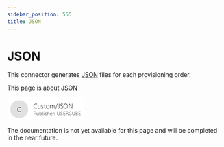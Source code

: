 ```yaml
---
sidebar_position: 555
title: JSON
---
```


# JSON

This connector generates [JSON](https://www.json.org/json-en) files for each provisioning order.

This page is about [JSON](../../references-packages/json/index)

![Package: Custom/JSON](../../../../../../../../static/images/Usercube_SaaS/Content/Resources/Images/Packages_json_V603.png)

The documentation is not yet available for this page and will be completed in the near future.